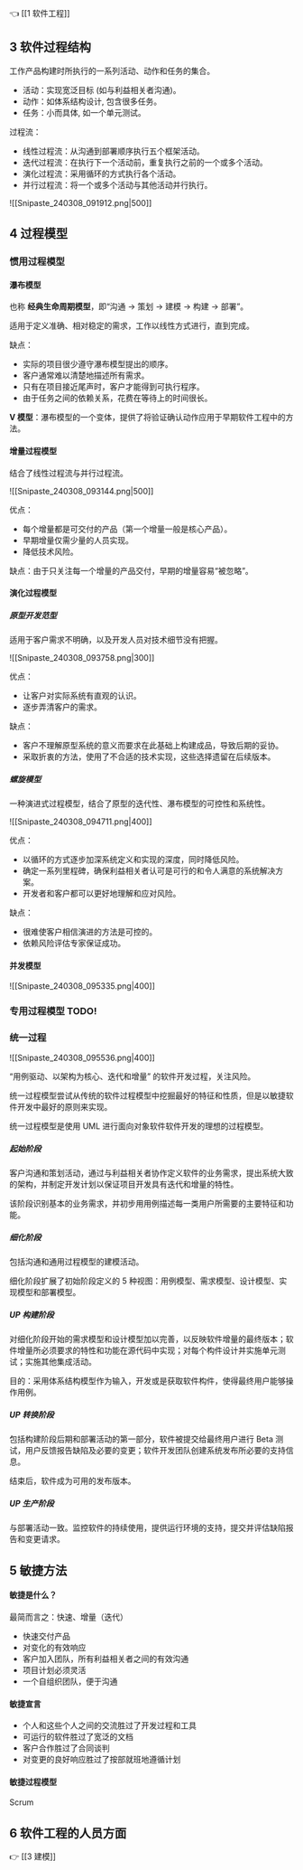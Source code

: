 👈 [[1 软件工程]]

## 3 软件过程结构

工作产品构建时所执行的一系列活动、动作和任务的集合。

- 活动：实现宽泛目标 (如与利益相关者沟通)。
- 动作：如体系结构设计, 包含很多任务。
- 任务：小而具体, 如一个单元测试。

过程流：

- 线性过程流：从沟通到部署顺序执行五个框架活动。
- 迭代过程流：在执行下一个活动前，重复执行之前的一个或多个活动。
- 演化过程流：采用循环的方式执行各个活动。
- 并行过程流：将一个或多个活动与其他活动并行执行。

![[Snipaste_240308_091912.png|500]]

## 4 过程模型

### 惯用过程模型

#### 瀑布模型

也称 **经典生命周期模型**，即“沟通 -> 策划 -> 建模 -> 构建 -> 部署”。

适用于定义准确、相对稳定的需求，工作以线性方式进行，直到完成。

缺点：

- 实际的项目很少遵守瀑布模型提出的顺序。
- 客户通常难以清楚地描述所有需求。
- 只有在项目接近尾声时，客户才能得到可执行程序。
- 由于任务之间的依赖关系，花费在等待上的时间很长。

**V 模型**：瀑布模型的一个变体，提供了将验证确认动作应用于早期软件工程中的方法。

#### 增量过程模型

结合了线性过程流与并行过程流。

![[Snipaste_240308_093144.png|500]]

优点：

- 每个增量都是可交付的产品（第一个增量一般是核心产品）。
- 早期增量仅需少量的人员实现。
- 降低技术风险。

缺点：由于只关注每一个增量的产品交付，早期的增量容易“被忽略”。

#### 演化过程模型

##### 原型开发范型

适用于客户需求不明确，以及开发人员对技术细节没有把握。

![[Snipaste_240308_093758.png|300]]

优点：

- 让客户对实际系统有直观的认识。
- 逐步弄清客户的需求。

缺点：

- 客户不理解原型系统的意义而要求在此基础上构建成品，导致后期的妥协。
- 采取折衷的方法，使用了不合适的技术实现，这些选择遗留在后续版本。

##### 螺旋模型

一种演进式过程模型，结合了原型的迭代性、瀑布模型的可控性和系统性。

![[Snipaste_240308_094711.png|400]]

优点：

- 以循环的方式逐步加深系统定义和实现的深度，同时降低风险。
- 确定一系列里程碑，确保利益相关者认可是可行的和令人满意的系统解决方案。
- 开发者和客户都可以更好地理解和应对风险。

缺点：

- 很难使客户相信演进的方法是可控的。
- 依赖风险评估专家保证成功。

#### 并发模型



![[Snipaste_240308_095335.png|400]]

### 专用过程模型 TODO!

### 统一过程

![[Snipaste_240308_095536.png|400]]

“用例驱动、以架构为核心、迭代和增量” 的软件开发过程，关注风险。

统一过程模型尝试从传统的软件过程模型中挖掘最好的特征和性质，但是以敏捷软件开发中最好的原则来实现。

统一过程模型是使用 UML 进行面向对象软件软件开发的理想的过程模型。

##### 起始阶段

客户沟通和策划活动，通过与利益相关者协作定义软件的业务需求，提出系统大致的架构，并制定开发计划以保证项目开发具有迭代和增量的特性。

该阶段识别基本的业务需求，并初步用用例描述每一类用户所需要的主要特征和功能。

##### 细化阶段

包括沟通和通用过程模型的建模活动。

细化阶段扩展了初始阶段定义的 5 种视图：用例模型、需求模型、设计模型、实现模型和部署模型。

##### UP 构建阶段

对细化阶段开始的需求模型和设计模型加以完善，以反映软件增量的最终版本；软件增量所必须要求的特性和功能在源代码中实现；对每个构件设计并实施单元测试；实施其他集成活动。

目的：采用体系结构模型作为输入，开发或是获取软件构件，使得最终用户能够操作用例。

##### UP 转换阶段

包括构建阶段后期和部署活动的第一部分，软件被提交给最终用户进行 Beta 测试，用户反馈报告缺陷及必要的变更；软件开发团队创建系统发布所必要的支持信息。

结束后，软件成为可用的发布版本。

##### UP 生产阶段

与部署活动一致。监控软件的持续使用，提供运行环境的支持，提交并评估缺陷报告和变更请求。

## 5 敏捷方法

#### 敏捷是什么？

最简而言之：快速、增量（迭代）

- 快速交付产品
- 对变化的有效响应
- 客户加入团队，所有利益相关者之间的有效沟通
- 项目计划必须灵活
- 一个自组织团队，便于沟通

#### 敏捷宣言

- 个人和这些个人之间的交流胜过了开发过程和工具
- 可运行的软件胜过了宽泛的文档
- 客户合作胜过了合同谈判
- 对变更的良好响应胜过了按部就班地遵循计划

#### 敏捷过程模型

Scrum

## 6 软件工程的人员方面

👉 [[3 建模]]